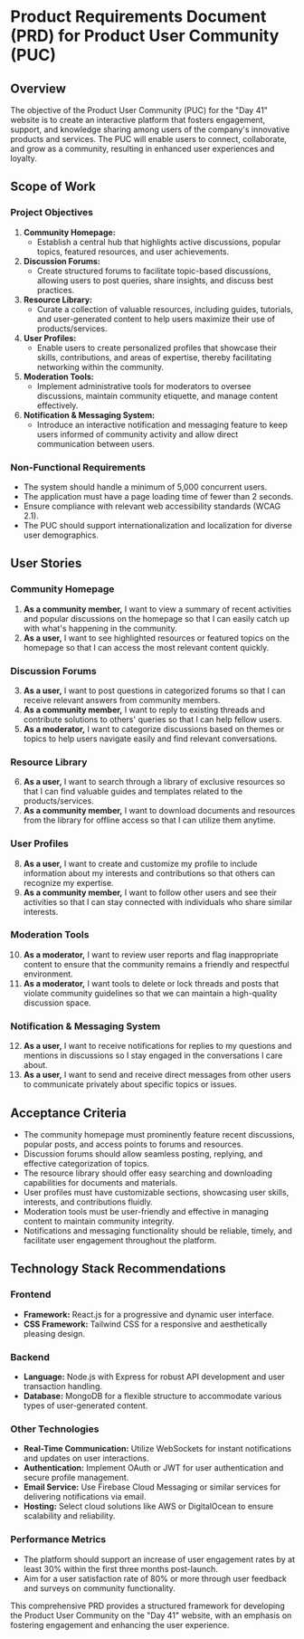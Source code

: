 # Product Requirements Document (PRD) for Product User Community (PUC)

## Overview
The objective of the Product User Community (PUC) for the "Day 41" website is to create an interactive platform that fosters engagement, support, and knowledge sharing among users of the company's innovative products and services. The PUC will enable users to connect, collaborate, and grow as a community, resulting in enhanced user experiences and loyalty.

## Scope of Work
### Project Objectives
1. **Community Homepage:** 
   - Establish a central hub that highlights active discussions, popular topics, featured resources, and user achievements.
2. **Discussion Forums:**
   - Create structured forums to facilitate topic-based discussions, allowing users to post queries, share insights, and discuss best practices.
3. **Resource Library:**
   - Curate a collection of valuable resources, including guides, tutorials, and user-generated content to help users maximize their use of products/services.
4. **User Profiles:**
   - Enable users to create personalized profiles that showcase their skills, contributions, and areas of expertise, thereby facilitating networking within the community.
5. **Moderation Tools:**
   - Implement administrative tools for moderators to oversee discussions, maintain community etiquette, and manage content effectively.
6. **Notification & Messaging System:**
   - Introduce an interactive notification and messaging feature to keep users informed of community activity and allow direct communication between users.

### Non-Functional Requirements
- The system should handle a minimum of 5,000 concurrent users.
- The application must have a page loading time of fewer than 2 seconds.
- Ensure compliance with relevant web accessibility standards (WCAG 2.1).
- The PUC should support internationalization and localization for diverse user demographics.

## User Stories

### Community Homepage
1. **As a community member,** I want to view a summary of recent activities and popular discussions on the homepage so that I can easily catch up with what's happening in the community.
2. **As a user,** I want to see highlighted resources or featured topics on the homepage so that I can access the most relevant content quickly.

### Discussion Forums
3. **As a user,** I want to post questions in categorized forums so that I can receive relevant answers from community members.
4. **As a community member,** I want to reply to existing threads and contribute solutions to others' queries so that I can help fellow users.
5. **As a moderator,** I want to categorize discussions based on themes or topics to help users navigate easily and find relevant conversations.

### Resource Library
6. **As a user,** I want to search through a library of exclusive resources so that I can find valuable guides and templates related to the products/services.
7. **As a community member,** I want to download documents and resources from the library for offline access so that I can utilize them anytime.

### User Profiles
8. **As a user,** I want to create and customize my profile to include information about my interests and contributions so that others can recognize my expertise.
9. **As a community member,** I want to follow other users and see their activities so that I can stay connected with individuals who share similar interests.

### Moderation Tools
10. **As a moderator,** I want to review user reports and flag inappropriate content to ensure that the community remains a friendly and respectful environment.
11. **As a moderator,** I want tools to delete or lock threads and posts that violate community guidelines so that we can maintain a high-quality discussion space.

### Notification & Messaging System
12. **As a user,** I want to receive notifications for replies to my questions and mentions in discussions so I stay engaged in the conversations I care about.
13. **As a user,** I want to send and receive direct messages from other users to communicate privately about specific topics or issues.

## Acceptance Criteria
- The community homepage must prominently feature recent discussions, popular posts, and access points to forums and resources.
- Discussion forums should allow seamless posting, replying, and effective categorization of topics.
- The resource library should offer easy searching and downloading capabilities for documents and materials.
- User profiles must have customizable sections, showcasing user skills, interests, and contributions fluidly.
- Moderation tools must be user-friendly and effective in managing content to maintain community integrity.
- Notifications and messaging functionality should be reliable, timely, and facilitate user engagement throughout the platform.

## Technology Stack Recommendations
### Frontend
- **Framework:** React.js for a progressive and dynamic user interface.
- **CSS Framework:** Tailwind CSS for a responsive and aesthetically pleasing design.

### Backend
- **Language:** Node.js with Express for robust API development and user transaction handling.
- **Database:** MongoDB for a flexible structure to accommodate various types of user-generated content.

### Other Technologies
- **Real-Time Communication:** Utilize WebSockets for instant notifications and updates on user interactions.
- **Authentication:** Implement OAuth or JWT for user authentication and secure profile management.
- **Email Service:** Use Firebase Cloud Messaging or similar services for delivering notifications via email.
- **Hosting:** Select cloud solutions like AWS or DigitalOcean to ensure scalability and reliability.

### Performance Metrics
- The platform should support an increase of user engagement rates by at least 30% within the first three months post-launch.
- Aim for a user satisfaction rate of 80% or more through user feedback and surveys on community functionality.

This comprehensive PRD provides a structured framework for developing the Product User Community on the "Day 41" website, with an emphasis on fostering engagement and enhancing the user experience.